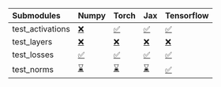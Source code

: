 | Submodules       | Numpy                                                                                                                           | Torch                                                                                                                           | Jax                                                                                                                             | Tensorflow                                                                                                                      |
|:-----------------|:--------------------------------------------------------------------------------------------------------------------------------|:--------------------------------------------------------------------------------------------------------------------------------|:--------------------------------------------------------------------------------------------------------------------------------|:--------------------------------------------------------------------------------------------------------------------------------|
| test_activations | <a href="https://github.com/unifyai/ivy/runs/7932499207?check_suite_focus=true" rel="noopener noreferrer" target="_blank">❌</a> | <a href="https://github.com/unifyai/ivy/runs/7932499336?check_suite_focus=true" rel="noopener noreferrer" target="_blank">✅</a> | <a href="https://github.com/unifyai/ivy/runs/7932499455?check_suite_focus=true" rel="noopener noreferrer" target="_blank">✅</a> | <a href="https://github.com/unifyai/ivy/runs/7932499574?check_suite_focus=true" rel="noopener noreferrer" target="_blank">✅</a> |
| test_layers      | <a href="https://github.com/unifyai/ivy/runs/7932499247?check_suite_focus=true" rel="noopener noreferrer" target="_blank">❌</a> | <a href="https://github.com/unifyai/ivy/runs/7932499367?check_suite_focus=true" rel="noopener noreferrer" target="_blank">❌</a> | <a href="https://github.com/unifyai/ivy/runs/7932499480?check_suite_focus=true" rel="noopener noreferrer" target="_blank">❌</a> | <a href="https://github.com/unifyai/ivy/runs/7932499609?check_suite_focus=true" rel="noopener noreferrer" target="_blank">❌</a> |
| test_losses      | <a href="https://github.com/unifyai/ivy/runs/7932499282?check_suite_focus=true" rel="noopener noreferrer" target="_blank">✅</a> | <a href="https://github.com/unifyai/ivy/runs/7932499394?check_suite_focus=true" rel="noopener noreferrer" target="_blank">✅</a> | <a href="https://github.com/unifyai/ivy/runs/7932499506?check_suite_focus=true" rel="noopener noreferrer" target="_blank">✅</a> | <a href="https://github.com/unifyai/ivy/runs/7932499642?check_suite_focus=true" rel="noopener noreferrer" target="_blank">✅</a> |
| test_norms       | <a href="https://github.com/unifyai/ivy/runs/7932499311?check_suite_focus=true" rel="noopener noreferrer" target="_blank">⌛</a> | <a href="https://github.com/unifyai/ivy/runs/7932499430?check_suite_focus=true" rel="noopener noreferrer" target="_blank">⌛</a> | <a href="https://github.com/unifyai/ivy/runs/7932499540?check_suite_focus=true" rel="noopener noreferrer" target="_blank">⌛</a> | <a href="https://github.com/unifyai/ivy/runs/7932499679?check_suite_focus=true" rel="noopener noreferrer" target="_blank">✅</a> |